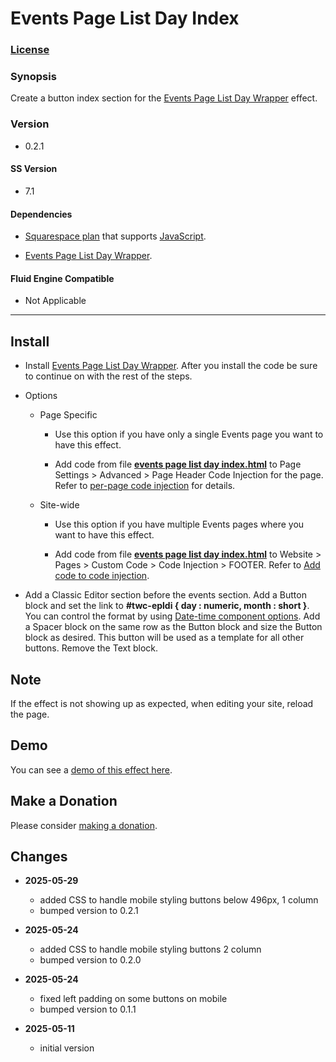 # Events Page List Day Index

### [License][1]

### Synopsis

Create a button index section for the [Events Page List Day Wrapper][2] effect.

### Version

 * 0.2.1

#### SS Version

  * 7.1

#### Dependencies

  * [Squarespace plan][3] that supports [JavaScript][4].
  
  * [Events Page List Day Wrapper][5].

#### Fluid Engine Compatible

  * Not Applicable

---

## Install

* Install [Events Page List Day Wrapper][2]. After you install the code be sure
  to continue on with the rest of the steps.
  
* Options

  * Page Specific
  
    * Use this option if you have only a single Events page you want to have
      this effect.
      
    * Add code from file **[events page list day index.html][6]** to
      Page Settings > Advanced > Page Header Code Injection for the page. Refer
      to [per-page code injection][7] for details.
      
  * Site-wide
  
    * Use this option if you have multiple Events pages where you want to have
      this effect.
      
    * Add code from file **[events page list day index.html][6]** to Website >
      Pages > Custom Code > Code Injection > FOOTER. Refer to [Add code to
      code injection][8].
      
* Add a Classic Editor section before the events section. Add a Button
  block and set the link to **#twc-epldi { day : numeric, month : short }**. You
  can control the format by using [Date-time component options][9]. Add a
  Spacer block on the same row as the Button block and size the Button block as
  desired. This button will be used as a template for all other buttons. Remove
  the Text block.

## Note

If the effect is not showing up as expected, when editing your site, reload the
page.

## Demo

You can see a [demo of this effect here][10].

## Make a Donation

Please consider [making a donation][11].

## Changes

* **2025-05-29**

  * added CSS to handle mobile styling buttons below 496px, 1 column
  * bumped version to 0.2.1
  
* **2025-05-24**

  * added CSS to handle mobile styling buttons 2 column
  * bumped version to 0.2.0
  
* **2025-05-24**

  * fixed left padding on some buttons on mobile
  * bumped version to 0.1.1
  
* **2025-05-11**

  * initial version

[1]: https://github.com/tomsWebConsulting/twcsl/blob/main/LICENSE.txt#L1
[2]: https://github.com/tomsWebConsulting/twcsl/tree/main/Page/Events/List/Events%20Page%20List%20Day%20Wrapper#events-page-list-day-wrapper
[3]: https://www.squarespace.com/pricing
[4]: https://en.wikipedia.org/wiki/JavaScript
[5]: https://github.com/tomsWebConsulting/twcsl/tree/main/Page/Events/List/Events%20Page%20List%20Day%20Wrapper
[6]: events%20page%20list%20day%20index.html#L1
[7]: https://support.squarespace.com/hc/en-us/articles/205815908-Using-code-injection#toc-per-page-code-injection
[8]: https://support.squarespace.com/hc/en-us/articles/205815908-Using-code-injection#toc-add-code-to-code-injection
[9]: https://developer.mozilla.org/en-US/docs/Web/JavaScript/Reference/Global_Objects/Intl/DateTimeFormat/DateTimeFormat#date-time_component_options
[10]: https://toms-web-consulting-demos.squarespace.com/events-page-list-day-index?password=twcdemos
[11]: https://github.com/tomsWebConsulting/twcsl#make-a-donation
